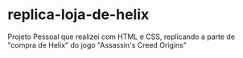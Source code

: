 # replica-loja-de-helix
Projeto Pessoal que realizei com HTML e CSS, replicando a parte de "compra de Helix" do jogo "Assassin's Creed Origins"
